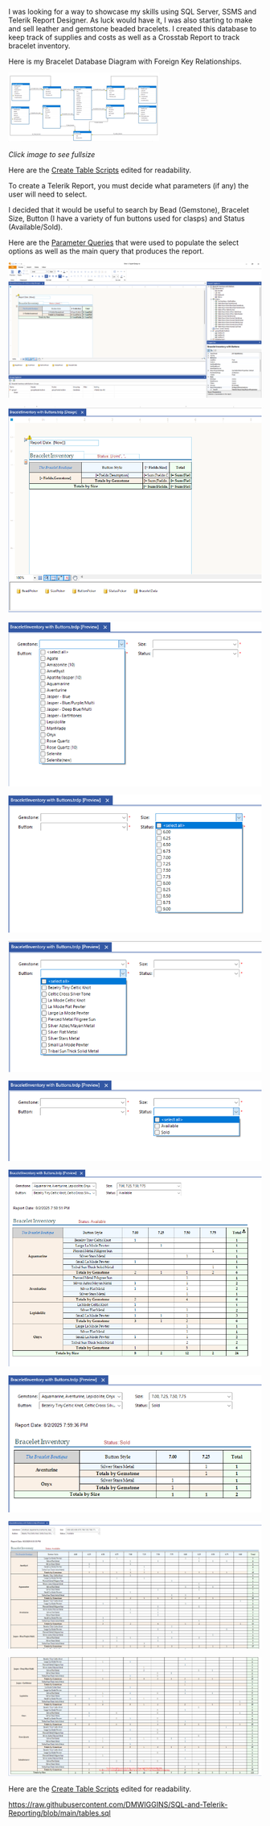 

I was looking for a way to showcase my skills using SQL Server, SSMS and Telerik Report Designer.  As luck would have it, I was also starting to make and sell leather and gemstone beaded bracelets.  I created this database to keep track of supplies and costs as well as a Crosstab Report to track bracelet inventory.


Here is my Bracelet Database Diagram with Foreign Key Relationships.

[![Bracelet Database Diagram](images/DatabaseDiagramwithFK-thumb.png)](images/DatabaseDiagramwithFK-full.png)


_Click image to see fullsize_



Here are the [Create Table Scripts](tables.sql) edited for readability.


To create a Telerik Report, you must decide what parameters (if any) the user will need to select.

I decided that it would be useful to search by Bead (Gemstone), Bracelet Size, Button (I have a variety of fun buttons used for clasps) and Status (Available/Sold).

Here are the [Parameter Queries](inventoryreport.sql) that were used to populate the select options as well as the main query that produces the report.

![Telerik UI](images/ReportDesignerInterface.png)

![Unpopulated Report](images/InventoryReportUnpopulated.png)

![BeadPicker](images/BeadPickerwithData.png)

![SizePicker](images/SizePickerwithData.png)

![ButtonPicker](images/ButtonPickerwithData.png)

![StatusPicker](images/StatusPickerwithData.png)

![Size7sAvailable](images/Size7sAvailable.png)

![Size7sSold](images/Size7sSold.png)

![AllSizesAvailablePart1](images/AllSizesAvailablePart1.PNG)

![AllSizesAvailablePart2](images/AllSizesAvailablePart2.PNG)



Here are the [Create Table Scripts](https://raw.github.com/DMWIGGINS/SQL-and-Telerik-Reporting/blob/main/tables.sql) edited for readability.


https://raw.githubusercontent.com/DMWIGGINS/SQL-and-Telerik-Reporting/blob/main/tables.sql














